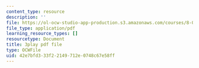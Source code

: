 ```yaml
---
content_type: resource
description: ''
file: https://ol-ocw-studio-app-production.s3.amazonaws.com/courses/8-01sc-classical-mechanics-fall-2016/42e7bfd333f22149712e0748c67e58ff_3V5y9uq5au0.pdf
file_type: application/pdf
learning_resource_types: []
resourcetype: Document
title: 3play pdf file
type: OCWFile
uid: 42e7bfd3-33f2-2149-712e-0748c67e58ff
---
```

